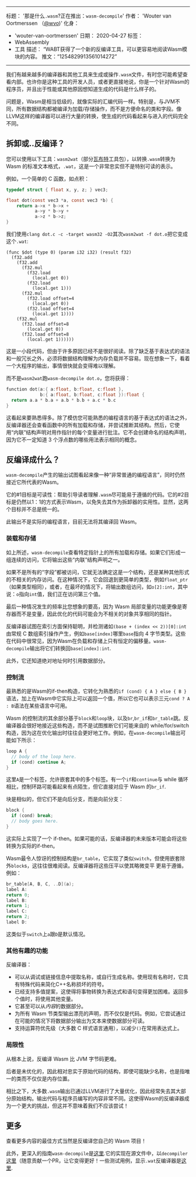 ***

标题： '那是什么`.wasm`?正在推出：`wasm-decompile`'
作者： 'Wouter van Oortmerssen （[@wvo](https://twitter.com/wvo))'
化身：

*   'wouter-van-oortmerssen'
    日期： 2020-04-27
    标签：
*   WebAssembly
*   工具
    描述： “WABT获得了一个新的反编译工具，可以更容易地阅读Wasm模块的内容。
    推文：“1254829913561014272”

***

我们有越来越多的编译器和其他工具来生成或操作`.wasm`文件，有时您可能希望查看内部。也许你是这种工具的开发人员，或者更直接地说，你是一个针对Wasm的程序员，并且出于性能或其他原因想知道生成的代码是什么样子的。

问题是，Wasm是相当低级的，就像实际的汇编代码一样。特别是，与JVM不同，所有数据结构都被编译为加载/存储操作，而不是方便命名的类和字段。像LLVM这样的编译器可以进行大量的转换，使生成的代码看起来与进入的代码完全不同。

## 拆卸或..反编译？

您可以使用以下工具：`wasm2wat`（部分[瓦布特](https://github.com/WebAssembly/wabt)工具包），以转换`.wasm`转换为 Wasm 的标准文本格式，`.wat`，这是一个非常忠实但不是特别可读的表示。

例如，一个简单的 C 函数，如点积：

```c
typedef struct { float x, y, z; } vec3;

float dot(const vec3 *a, const vec3 *b) {
    return a->x * b->x +
           a->y * b->y +
           a->z * b->z;
}
```

我们使用`clang dot.c -c -target wasm32 -O2`其次`wasm2wat -f dot.o`把它变成这个`.wat`:

```wasm
(func $dot (type 0) (param i32 i32) (result f32)
  (f32.add
    (f32.add
      (f32.mul
        (f32.load
          (local.get 0))
        (f32.load
          (local.get 1)))
      (f32.mul
        (f32.load offset=4
          (local.get 0))
        (f32.load offset=4
          (local.get 1))))
    (f32.mul
      (f32.load offset=8
        (local.get 0))
      (f32.load offset=8
        (local.get 1))))))
```

这是一小段代码，但由于许多原因已经不是很好阅读。除了缺乏基于表达式的语法和一般冗长之外，必须将数据结构理解为内存负载并不容易。现在想象一下，看着一个大程序的输出，事情很快就会变得难以理解。

而不是`wasm2wat`跑`wasm-decompile dot.o`，您将获得：

```c
function dot(a:{ a:float, b:float, c:float },
             b:{ a:float, b:float, c:float }):float {
  return a.a * b.a + a.b * b.b + a.c * b.c
}
```

这看起来要熟悉得多。除了模仿您可能熟悉的编程语言的基于表达式的语法之外，反编译器还会查看函数中的所有加载和存储，并尝试推断其结构。然后，它使用“内联”结构声明对用作指针的每个变量进行批注。它不会创建命名的结构声明，因为它不一定知道 3 个浮点数的哪些用法表示相同的概念。

## 反编译成什么？

`wasm-decompile`产生的输出试图看起来像一种“非常普通的编程语言”，同时仍然接近它所代表的Wasm。

它的#1目标是可读性：帮助引导读者理解`.wasm`尽可能易于遵循的代码。它的#2目标是仍然以1：1的方式表示Wasm，以免失去其作为拆卸器的实用性。显然，这两个目标并不总是统一的。

此输出不是实际的编程语言，目前无法将其编译回 Wasm。

### 装载和存储

如上所述，`wasm-decompile`查看特定指针上的所有加载和存储。如果它们形成一组连续的访问，它将输出这些“内联”结构声明之一。

如果不是所有的“字段”都被访问，它就无法确定这是一个结构，还是某种其他形式的不相关的内存访问。在这种情况下，它会回退到更简单的类型，例如`float_ptr`（如果类型相同），或者，在最坏的情况下，将输出数组访问，如`o[2]:int`，其中说：`o`指向`int`值，我们正在访问第三个值。

最后一种情况发生的频率比您想象的要高，因为 Wasm 局部变量的功能更像是寄存器而不是变量，因此优化的代码可能会为不相关的对象共享相同的指针。

反编译器试图在索引方面保持聪明，并检测诸如`(base + (index << 2))[0]:int`由常规 C 数组索引操作产生，例如`base[index]`哪里`base`指向 4 字节类型。这些在代码中很常见，因为Wasm在负载和存储上只有恒定的偏移量。`wasm-decompile`输出将它们转换回`base[index]:int`.

此外，它还知道绝对地址何时引用数据部分。

### 控制流

最熟悉的是Wasm的if-then构造，它转化为熟悉的`if (cond) { A } else { B }`语法，加上在Wasm中它实际上可以返回一个值，所以它也可以表示三元`cond ? A : B`语法在某些语言中可用。

Wasm 的控制流的其余部分基于`block`和`loop`块，以及`br`,`br_if`和`br_table`跳。反编译器会很好地接近这些构造，而不是试图推断它们可能来自的 while/for/switch 构造，因为这在优化输出时往往会更好地工作。例如，在`wasm-decompile`输出可能如下所示：

```c
loop A {
  // body of the loop here.
  if (cond) continue A;
}
```

这里`A`是一个标签，允许嵌套其中的多个标签。有一个`if`和`continue`与 while 循环相比，控制环路可能看起来有点陌生，但它直接对应于 Wasm 的`br_if`.

块是相似的，但它们不是向后分支，而是向前分支：

```c
block {
  if (cond) break;
  // body goes here.
}
```

这实际上实现了一个 if-then。如果可能的话，反编译器的未来版本可能会将这些转换为实际的if-then。

Wasm最令人惊讶的控制结构是`br_table`，它实现了类似`switch`，但使用嵌套除外`block`s，这往往很难阅读。反编译器将这些压平以使其略微变平
更易于遵循，例如：

```c
br_table[A, B, C, ..D](a);
label A:
return 0;
label B:
return 1;
label C:
return 2;
label D:
```

这类似于`switch`上`a`跟`D`是默认情况。

### 其他有趣的功能

反编译器：

*   可以从调试或链接信息中提取名称，或自行生成名称。使用现有名称时，它具有特殊代码来简化C++名称损坏的符号。
*   已经支持多值提案，这使得将事物转换为表达式和语句变得更加困难。返回多个值时，将使用其他变量。
*   它甚至可以从*内容*的数据部分。
*   为所有 Wasm 节类型输出漂亮的声明，而不仅仅是代码。例如，它尝试通过在可能的情况下将数据部分输出为文本来使数据部分可读。
*   支持运算符优先级（大多数 C 样式语言通用），以减少`()`在常用表达式上。

### 局限性

从根本上说，反编译 Wasm 比 JVM 字节码更难。

后者是未优化的，因此相对忠实于原始代码的结构，即使可能缺少名称，也是指唯一的类而不仅仅是内存位置。

相比之下，大多数`.wasm`输出已通过LLVM进行了大量优化，因此经常失去其大部分原始结构。输出代码与程序员编写的内容非常不同。这使得Wasm的反编译器成为一个更大的挑战，但这并不意味着我们不应该尝试！

## 更多

查看更多内容的最佳方式当然是反编译您自己的 Wasm 项目！

此外，更深入的指南`wasm-decompile`是[这里](https://github.com/WebAssembly/wabt/blob/master/docs/decompiler.md).它的实现在源文件中，以`decompiler` [这里](https://github.com/WebAssembly/wabt/tree/master/src)（随意贡献一个PR，让它变得更好！一些测试用例，显示`.wat`反编译器是[这里](https://github.com/WebAssembly/wabt/tree/master/test/decompile).

